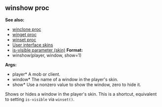 ## winshow proc
**See also:**
*   [winclone proc](/ref/proc/winclone.md) 
*   [winget proc](/ref/proc/winget.md) 
*   [winset proc](/ref/proc/winset.md) 
*   [User interface skins](/ref/%7Bskin%7D.md) 
*   [is-visible parameter (skin)](/ref/%7Bskin%7D/param/is-visible.md) <!-- -->
**Format:**
*   winshow(player, window, show=1)
<!-- -->
**Args:**
*   player* A mob or client.
*   window* The name of a window in the player\'s skin.
*   show* Use a nonzero value to show the window, zero to hide it.


Shows or hides a window in the player\'s skin. This is a
shortcut, equivalent to setting `is-visible` via `winset()`.